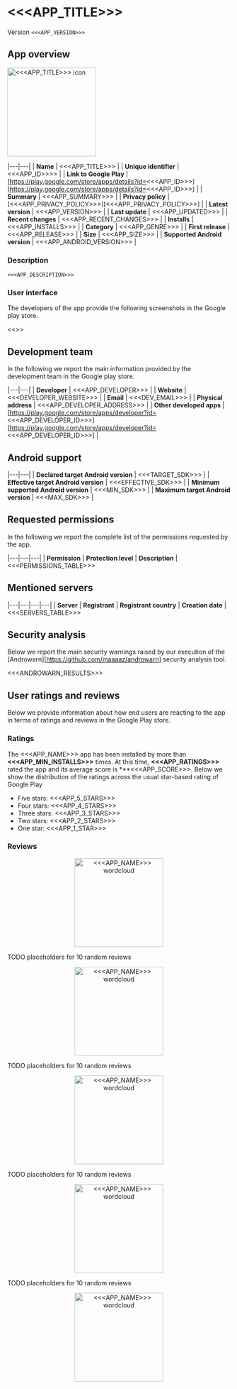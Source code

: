 # <<<APP_TITLE>>>
Version ``<<<APP_VERSION>>>``

## App overview

<img src="<<<ICON_PATH>>>" alt="<<<APP_TITLE>>> icon" width="200"/>

|---|---|
| **Name**  | <<<APP_TITLE>>> |
| **Unique identifier** | <<<APP_ID>>>> |
| **Link to Google Play** | [https://play.google.com/store/apps/details?id=<<<APP_ID>>>][https://play.google.com/store/apps/details?id=<<<APP_ID>>>] |
| **Summary**  | <<<APP_SUMMARY>>> |
| **Privacy policy** | [<<<APP_PRIVACY_POLICY>>>][<<<APP_PRIVACY_POLICY>>>] |
| **Latest version** | <<<APP_VERSION>>> |
| **Last update** | <<<APP_UPDATED>>> |
| **Recent changes** | <<<APP_RECENT_CHANGES>>> |
| **Installs**  | <<<APP_INSTALLS>>> |
| **Category** | <<<APP_GENRE>>> |
| **First release** | <<<APP_RELEASE>>> |
| **Size**  | <<<APP_SIZE>>> |
| **Supported Android version**  | <<<APP_ANDROID_VERSION>>> |

### Description

```<<<APP_DESCRIPTION>>>```

### User interface
The developers of the app provide the following screenshots in the Google play store.

<<<SCREENSHOTS>>>

## Development team
In the following we report the main information provided by the development team in the Google play store.

|---|---|
| **Developer**  | <<<APP_DEVELOPER>>> |
| **Website**  | <<<DEVELOPER_WEBSITE>>> |
| **Email** | <<<DEV_EMAIL>>> |
| **Physical address**  | <<<APP_DEVELOPER_ADDRESS>>> |
| **Other developed apps**  | [https://play.google.com/store/apps/developer?id=<<<APP_DEVELOPER_ID>>>][https://play.google.com/store/apps/developer?id=<<<APP_DEVELOPER_ID>>>] |

## Android support

|---|---|
| **Declared target Android version**  | <<<TARGET_SDK>>> |
| **Effective target Android version**  | <<<EFFECTIVE_SDK>>> |
| **Minimum supported Android version**  | <<<MIN_SDK>>> |
| **Maximum target Android version**  | <<<MAX_SDK>>> |

## Requested permissions

In the following we report the complete list of the permissions requested by the app. 

|---|---|---|
| **Permission** | **Protection level** | **Description** | 
<<<PERMISSIONS_TABLE>>>

## Mentioned servers

|---|---|---|---|
| **Server** | **Registrant** | **Registrant country** | **Creation date** | 
<<<SERVERS_TABLE>>>

## Security analysis 

Below we report the main security warnings raised by our execution of the [Androwarn][https://github.com/maaaaz/androwarn] security analysis tool.

<<<ANDROWARN_RESULTS>>>

## User ratings and reviews

Below we provide information about how end users are reacting to the app in terms of ratings and reviews in the Google Play store.

### Ratings

The <<<APP_NAME>>> app has been installed by more than **<<<APP_MIN_INSTALLS>>>** times. At this time, **<<<APP_RATINGS>>>** rated the app and its average score is ***<<<APP_SCORE>>>. Below we show the distribution of the ratings across the usual star-based rating of Google Play
* Five stars: <<<APP_5_STARS>>>
* Four stars: <<<APP_4_STARS>>>
* Three stars: <<<APP_3_STARS>>>
* Two stars: <<<APP_2_STARS>>>
* One star: <<<APP_1_STAR>>>

### Reviews 

<p align="center">
<img src="resources/<<<APP_ID>>><<<SEPARATOR>>><<<APP_VERSION>>>/wordcloud_5_stars.png" alt="<<<APP_NAME>>> wordcloud" width="200"/>
</p>

TODO placeholders for 10 random reviews

<p align="center">
<img src="resources/<<<APP_ID>>><<<SEPARATOR>>><<<APP_VERSION>>>/wordcloud_4_stars.png" alt="<<<APP_NAME>>> wordcloud" width="200"/>
</p>

TODO placeholders for 10 random reviews

<p align="center">
<img src="resources/<<<APP_ID>>><<<SEPARATOR>>><<<APP_VERSION>>>/wordcloud_3_stars.png" alt="<<<APP_NAME>>> wordcloud" width="200"/>
</p>

TODO placeholders for 10 random reviews

<p align="center">
<img src="resources/<<<APP_ID>>><<<SEPARATOR>>><<<APP_VERSION>>>/wordcloud_2_stars.png" alt="<<<APP_NAME>>> wordcloud" width="200"/>
</p>

TODO placeholders for 10 random reviews

<p align="center">
<img src="resources/<<<APP_ID>>><<<SEPARATOR>>><<<APP_VERSION>>>/wordcloud_1_star.png" alt="<<<APP_NAME>>> wordcloud" width="200"/>
</p>
